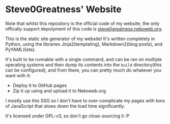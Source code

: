 # Steve0Greatness' Website

Note that whilst this repository is the official code of my website, the only offically support
depolyment of this code is [steve0greatness.nekoweb.org](https://steve0greatness.nekoweb.org).

This is the static site generator of my website! It's written completely in
Python, using the libraries Jinja2(templating), Markdown2(blog posts), and PyYAML(lists).

It's built to be runnable with a single command, and can be ran on multiple operating systems
and then dump its contents into the `build` directory(this can be configured); and from there,
you can pretty much do whatever you want with it:

* Deploy it to GitHub pages
* Zip it up using and upload it to Nekoweb.org

I mostly use this SSG so I don't have to over-complicate my pages with tons of JavaScript that
slows down the load time significantly.


It's licensed under GPL-v3, so don't go close-sourcing it :P
